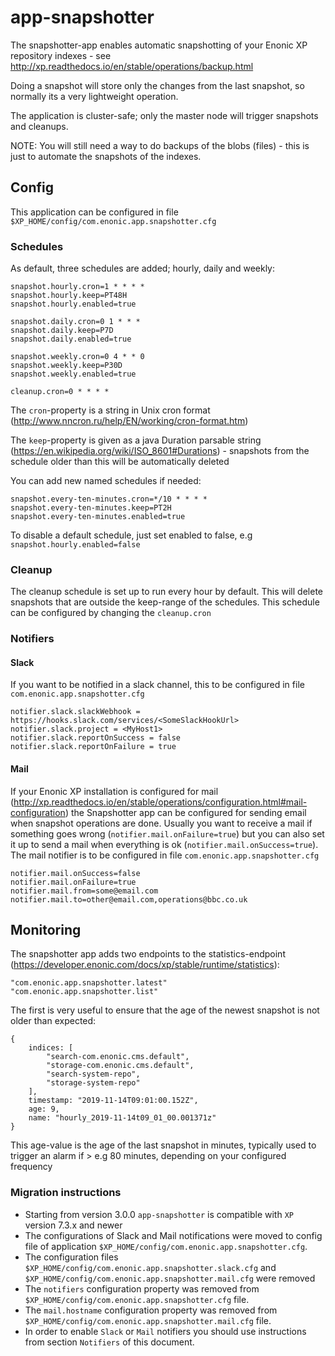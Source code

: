 # app-snapshotter

The snapshotter-app enables automatic snapshotting of your Enonic XP repository indexes - see http://xp.readthedocs.io/en/stable/operations/backup.html

Doing a snapshot will store only the changes from the last snapshot, so normally its a very lightweight operation.

The application is cluster-safe; only the master node will trigger snapshots and cleanups.

NOTE: You will still need a way to do backups of the blobs (files) - this is just to automate the snapshots of the indexes.


## Config

This application can be configured in file ``$XP_HOME/config/com.enonic.app.snapshotter.cfg``

### Schedules

As default, three schedules are added; hourly, daily and weekly:

    snapshot.hourly.cron=1 * * * *
    snapshot.hourly.keep=PT48H
    snapshot.hourly.enabled=true

    snapshot.daily.cron=0 1 * * *
    snapshot.daily.keep=P7D
    snapshot.daily.enabled=true

    snapshot.weekly.cron=0 4 * * 0
    snapshot.weekly.keep=P30D
    snapshot.weekly.enabled=true

    cleanup.cron=0 * * * *

  
The ``cron``-property is a string in Unix cron format (http://www.nncron.ru/help/EN/working/cron-format.htm)

The ``keep``-property is given as a java Duration parsable string (https://en.wikipedia.org/wiki/ISO_8601#Durations) - snapshots from the schedule older than this will be automatically deleted

You can add new named schedules if needed:

    snapshot.every-ten-minutes.cron=*/10 * * * *
    snapshot.every-ten-minutes.keep=PT2H
    snapshot.every-ten-minutes.enabled=true

To disable a default schedule, just set enabled to false, e.g ``snapshot.hourly.enabled=false``

### Cleanup

The cleanup schedule is set up to run every hour by default. This will delete snapshots that are outside the keep-range of the schedules. This schedule can be configured by changing the ``cleanup.cron``

### Notifiers

#### Slack

If you want to be notified in a slack channel, this to be configured in file ``com.enonic.app.snapshotter.cfg``

    notifier.slack.slackWebhook = https://hooks.slack.com/services/<SomeSlackHookUrl>
    notifier.slack.project = <MyHost1>
    notifier.slack.reportOnSuccess = false
    notifier.slack.reportOnFailure = true


#### Mail

If your Enonic XP installation is configured for mail (http://xp.readthedocs.io/en/stable/operations/configuration.html#mail-configuration) the Snapshotter app can be configured for sending email when snapshot operations are done. Usually you want to receive a mail if something goes wrong (``notifier.mail.onFailure=true``) but you can also set it up to send a mail when everything is ok (``notifier.mail.onSuccess=true``). The mail notifier is to be configured in file ``com.enonic.app.snapshotter.cfg``

    notifier.mail.onSuccess=false
    notifier.mail.onFailure=true
    notifier.mail.from=some@email.com
    notifier.mail.to=other@email.com,operations@bbc.co.uk

## Monitoring

The snapshotter app adds two endpoints to the statistics-endpoint (https://developer.enonic.com/docs/xp/stable/runtime/statistics):

    "com.enonic.app.snapshotter.latest"
    "com.enonic.app.snapshotter.list"


The first is very useful to ensure that the age of the newest snapshot is not older than expected:

    {
        indices: [
            "search-com.enonic.cms.default",
            "storage-com.enonic.cms.default",
            "search-system-repo",
            "storage-system-repo"
        ],
        timestamp: "2019-11-14T09:01:00.152Z",
        age: 9,
        name: "hourly_2019-11-14t09_01_00.001371z"
    }

This age-value is the age of the last snapshot in minutes, typically used to trigger an alarm if > e.g 80 minutes, depending on your configured frequency

### Migration instructions

- Starting from version 3.0.0 ``app-snapshotter`` is compatible with ``XP`` version 7.3.x and newer
- The configurations of Slack and Mail notifications were moved to config file of application ``$XP_HOME/config/com.enonic.app.snapshotter.cfg``. 
- The configuration files ``$XP_HOME/config/com.enonic.app.snapshotter.slack.cfg`` and ``$XP_HOME/config/com.enonic.app.snapshotter.mail.cfg`` were removed
- The ``notifiers`` configuration property was removed from ``$XP_HOME/config/com.enonic.app.snapshotter.cfg`` file.
- The ``mail.hostname`` configuration property was removed from ``$XP_HOME/config/com.enonic.app.snapshotter.mail.cfg`` file.
- In order to enable ``Slack`` or ``Mail`` notifiers you should use instructions from section ``Notifiers`` of this document.